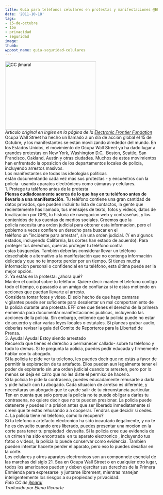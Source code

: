 ```yaml
---
title: Guía para teléfonos celulares en protestas y manifestaciones @EFF
date: '2011-10-18'
tags:
- 15-de-octubre
- 15o
- privacidad
- seguridad
image: 
thumb: 
wppost_name: guia-seguridad-celulares
---
```


<div id="magicdomid47"><a href="https://partidopirata.com.ar/wp-content/uploads/2011/10/6251036597_b46fd24d3b_z.jpg"><img class="alignnone size-medium wp-image-2065" style="border-style: initial; border-color: initial;" title="Manifestacion 15O (Mieres-Asturias)" src="https://partidopirata.com.ar/wp-content/uploads/2011/10/6251036597_b46fd24d3b_z-300x225.jpg" alt="CC  jlmaral" width="300" height="225" /></a></div>
<div></div>
<div><em>Articulo original en ingles en la página de la <a href="https://www.eff.org/deeplinks/2011/10/cell-phone-guide-occupy-wall-street-protesters-and-everyone-else" target="_blank">Electronic Frontier Fundation</a></em></div>
<div>
<div id="magicdomid4">Ocupa Wall Street ha hecho un llamado a un día de acción global el 15 de Octubre, y los manifestantes se están movilizando alrededor del mundo. En los Estados Unidos, el movimiento de Ocupa Wall Street ya ha dado lugar a grandes protestas en New York, Washington D.C,  Boston, Seattle, San Francisco, Oakland, Austin y otras ciudades. Muchos de estos movimientos han enfrentado la oposicion de los departamentos locales de policía, incluyendo arrestos masivos.</div>
<div id="magicdomid6">Los manifestantes de todas las ideologías políticas están documentando cada vez más sus protestas - y encuentros con la policía- usando aparatos electrónicos como cámaras y celulares.</div>
<div>1. Protege tu teléfono antes de la protesta</div>
<div><strong>Piensa cudiadosamente acerca de </strong><strong>lo </strong><strong>que hay en tu tel</strong><strong>é</strong><strong>fono antes de llevarlo a una manifestación.</strong> Tu teléfono contiene una gran cantidad de datos privados, que pueden incluir tu lista de contactos, la gente que recientemente has llamado, tus mensajes de texto, fotos y videos, datos de localizacion por GPS, tu historia de navegacion web y contraseñas, y los contenidos de tus cuentas de medios sociales. Creemos que la policía necesita una orden judicial para obtener esta informacion, pero el gobierno a veces confiere un derecho para buscar en el teléfono un "incidente para arrestar", sin una orden judicial. (Y en algunos estados, incluyendo California, las cortes han estado de acuerdo). Para proteger tus derechos, querrás proteger tu teléfono contra estas búsquedas. También deberías considerar llevar un teléfono desechable o alternativo a la manifestación que no contenga información delicada y que no te importe perder por un tiempo. Si tienes mucha informacion personal o confidencial en tu teléfono, esta última puede ser la mejor opción.</div>
<div>2. Ya estás en la protesta: ¿ahora qué?</div>
<div>Manten el control sobre tu teléfono. Quiere decir manten el telefono contigo todo el tiempo, o pasaselo a un amigo de confianza si te estas metiendo en acciones que puedan llevarte al arresto.</div>
<div id="magicdomid15">Considera tomar fotos y video. El solo hecho de que haya camaras vigilantes puede ser suficiente para desalentar un mal comportamiento de la policia durante una protesta. EFF cree que tienes el derecho de la primera enmienda para documentar manifestaciones publicas, incluyendo las acciones de la policia. Sin embargo, entiende que la policia puede no estar de acuerdo y citar varias leyes locales o estatales. Si planeas grabar audio, deberias revisar la guia del Comite de Reporteros para la Libertad de Prensa.</div>
<div>3. Ayuda! Ayuda! Estoy siendo arrestado</div>
<div>Recuerda que tienes el derecho a permanecer callado- sobre tu telefono y todo lo demas. Si te pregunta la policia, puedes pedir educada y firmemente hablar con tu abogado.</div>
<div id="magicdomid46">Si la policia te pide ver tu telefono, les puedes decir que no estás a favor de permitir la exploracion de tu artefacto. Ellos pueden aun legalmente tener el poder de explorarlo sin una orden judicial cuando te arresten, pero por lo menos se deja en calro que no les diste el permiso de hacerlo.</div>
<div id="magicdomid23">Si la policia te pide la contrasena, puedes educadamente rehusarte a darla y pide habalr con tu abogado. Cada situacion de arretso es diferente, y necesitaras un abogado que te ayude salir de tu circunstancia particular. Ten en cuenta que solo porque la policia no te puede obligar a darles tu contrasena, no quiere decir que no te pueden presionar. La policia puede detenerte y puedes ir a prision antes que ser liberado inmediatamente si creen que te estas rehusando a a cooperar. Tendras que decidir si cedes.</div>
<div id="magicdomid25">4. La policia tiene mi telefono, como lo recupero?</div>
<div id="magicdomid27">Si tu telefono o artefacto electronico ha sido incautado ilegalmente, y no te he es devuelto cuando eres liberado, puedes presentar una mocion en la corte para tener tu propiedad  devuelta. Si la policia cree que evidencia de un crimen ha sido encontrada  en tu aparato electronico , incluyendo tus fotos o videos, la policia lo puede conservar como evidencia. Tambien pueden intentar hacerte perder el aparato, pero eso lo puedes desafiar en la corte.</div>
<div id="magicdomid29">Los celulares y otros aparatos electronicos son un componnete esencial de las marchas del siglo 21. Sea en Ocupa Wall Street o en cualquier otro lugar, todos los americanos pueden y deben ejercitar sus derechos de la Primera Enmienda para expresarse  y juntarse librement, mientras manejan inteligentemente los riesgos a su propiedad y privacidad.</div>
<div><em>Foto CC de <a href="http://www.flickr.com/photos/jlmaral/6251036597/in/photostream/" target="_blank">jlmaral</a></em></div>
<div><em>Traducido por Elena Ricaurte</em></div>
</div>
